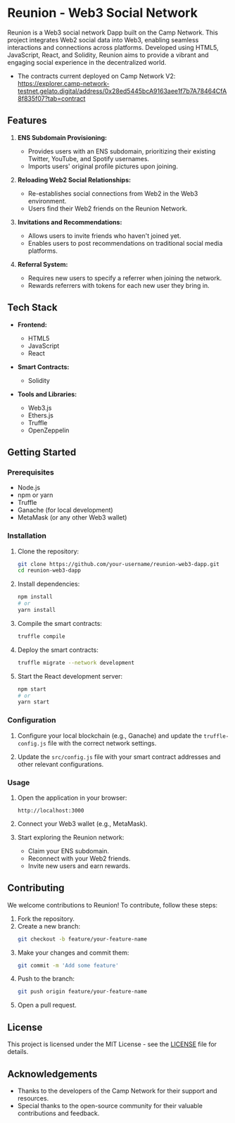 # Reunion - Web3 Social Network 

Reunion is a Web3 social network Dapp built on the Camp Network. This project integrates Web2 social data into Web3, enabling seamless interactions and connections across platforms. Developed using HTML5, JavaScript, React, and Solidity, Reunion aims to provide a vibrant and engaging social experience in the decentralized world.

- The contracts current deployed on Camp Network V2:
https://explorer.camp-network-testnet.gelato.digital/address/0x28ed5445bcA9163aee1f7b7A78464CfA8f835f07?tab=contract

## Features

1. **ENS Subdomain Provisioning:**
   - Provides users with an ENS subdomain, prioritizing their existing Twitter, YouTube, and Spotify usernames.
   - Imports users' original profile pictures upon joining.

2. **Reloading Web2 Social Relationships:**
   - Re-establishes social connections from Web2 in the Web3 environment.
   - Users find their Web2 friends on the Reunion Network.

3. **Invitations and Recommendations:**
   - Allows users to invite friends who haven't joined yet.
   - Enables users to post recommendations on traditional social media platforms.

4. **Referral System:**
   - Requires new users to specify a referrer when joining the network.
   - Rewards referrers with tokens for each new user they bring in.

## Tech Stack

- **Frontend:**
  - HTML5
  - JavaScript
  - React

- **Smart Contracts:**
  - Solidity

- **Tools and Libraries:**
  - Web3.js
  - Ethers.js
  - Truffle
  - OpenZeppelin

## Getting Started

### Prerequisites

- Node.js
- npm or yarn
- Truffle
- Ganache (for local development)
- MetaMask (or any other Web3 wallet)

### Installation

1. Clone the repository:
   ```bash
   git clone https://github.com/your-username/reunion-web3-dapp.git
   cd reunion-web3-dapp
   ```

2. Install dependencies:
   ```bash
   npm install
   # or
   yarn install
   ```

3. Compile the smart contracts:
   ```bash
   truffle compile
   ```

4. Deploy the smart contracts:
   ```bash
   truffle migrate --network development
   ```

5. Start the React development server:
   ```bash
   npm start
   # or
   yarn start
   ```

### Configuration

1. Configure your local blockchain (e.g., Ganache) and update the `truffle-config.js` file with the correct network settings.

2. Update the `src/config.js` file with your smart contract addresses and other relevant configurations.

### Usage

1. Open the application in your browser:
   ```
   http://localhost:3000
   ```

2. Connect your Web3 wallet (e.g., MetaMask).

3. Start exploring the Reunion network:
   - Claim your ENS subdomain.
   - Reconnect with your Web2 friends.
   - Invite new users and earn rewards.

## Contributing

We welcome contributions to Reunion! To contribute, follow these steps:

1. Fork the repository.
2. Create a new branch:
   ```bash
   git checkout -b feature/your-feature-name
   ```
3. Make your changes and commit them:
   ```bash
   git commit -m 'Add some feature'
   ```
4. Push to the branch:
   ```bash
   git push origin feature/your-feature-name
   ```
5. Open a pull request.

## License

This project is licensed under the MIT License - see the [LICENSE](LICENSE) file for details.

## Acknowledgements

- Thanks to the developers of the Camp Network for their support and resources.
- Special thanks to the open-source community for their valuable contributions and feedback.

